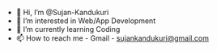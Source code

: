 - 👋 Hi, I’m @Sujan-Kandukuri
- 👀 I’m interested in Web/App Development
- 🌱 I’m currently learning Coding 
- 📫 How to reach me - Gmail - sujankandukuri@gmail.com

<!---
Sujan-Kandukuri/Sujan-Kandukuri is a ✨ special ✨ repository because its `README.md` (this file) appears on your GitHub profile.
You can click the Preview link to take a look at your changes.
--->
